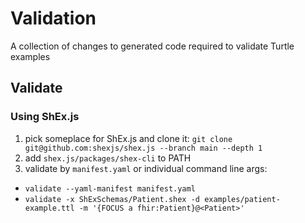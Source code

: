 # Validation

A collection of changes to generated code required to validate Turtle examples

## Validate

### Using ShEx.js

1. pick someplace for ShEx.js and clone it: `git clone git@github.com:shexjs/shex.js --branch main --depth 1`
2. add `shex.js/packages/shex-cli` to PATH
3. validate by `manifest.yaml` or individual command line args:
  - `validate --yaml-manifest manifest.yaml`
  - `validate -x ShExSchemas/Patient.shex -d examples/patient-example.ttl -m '{FOCUS a fhir:Patient}@<Patient>'`
